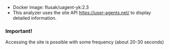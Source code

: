* Docker image: flusak/uagent-yk:2.3
* This analyzer uses the site API https://user-agents.net/ to display detailed information.

### Important!
Accessing the site is possible with some frequency (about 20-30 seconds)
